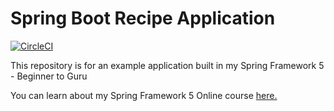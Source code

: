 # Spring Boot Recipe Application

[![CircleCI](https://circleci.com/gh/wjcasperson/spring5-recipe-app.svg?style=svg)](https://circleci.com/gh/wjcasperson/spring5-recipe-app)

This repository is for an example application built in my Spring Framework 5 - Beginner to Guru

You can learn about my Spring Framework 5 Online course [here.](https://go.springframework.guru/spring-framework-5-online-course)